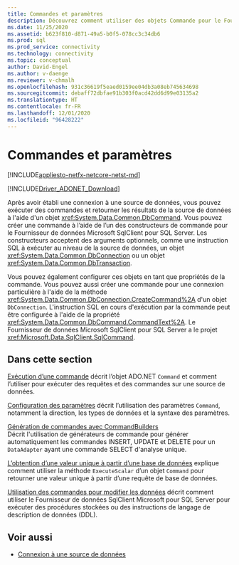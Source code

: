 ```yaml
---
title: Commandes et paramètres
description: Découvrez comment utiliser des objets Commande pour le Fournisseur de données Microsoft SqlClient pour SQL Server afin d’exécuter des commandes et de retourner des résultats à partir d’une source de données.
ms.date: 11/25/2020
ms.assetid: b623f810-d871-49a5-b0f5-078cc3c34db6
ms.prod: sql
ms.prod_service: connectivity
ms.technology: connectivity
ms.topic: conceptual
author: David-Engel
ms.author: v-daenge
ms.reviewer: v-chmalh
ms.openlocfilehash: 931c36619f5eaed0159ee04db3a08eb745634698
ms.sourcegitcommit: debaff72dbfae91b303f0acd42dd6d99e03135a2
ms.translationtype: HT
ms.contentlocale: fr-FR
ms.lasthandoff: 12/01/2020
ms.locfileid: "96428222"
---
```

# <a name="commands-and-parameters"></a>Commandes et paramètres

[!INCLUDE[appliesto-netfx-netcore-netst-md](../../includes/appliesto-netfx-netcore-netst-md.md)]

[!INCLUDE[Driver_ADONET_Download](../../includes/driver_adonet_download.md)]

Après avoir établi une connexion à une source de données, vous pouvez exécuter des commandes et retourner les résultats de la source de données à l'aide d'un objet <xref:System.Data.Common.DbCommand>. Vous pouvez créer une commande à l’aide de l’un des constructeurs de commande pour le Fournisseur de données Microsoft SqlClient pour SQL Server. Les constructeurs acceptent des arguments optionnels, comme une instruction SQL à exécuter au niveau de la source de données, un objet <xref:System.Data.Common.DbConnection> ou un objet <xref:System.Data.Common.DbTransaction>.

Vous pouvez également configurer ces objets en tant que propriétés de la commande. Vous pouvez aussi créer une commande pour une connexion particulière à l'aide de la méthode <xref:System.Data.Common.DbConnection.CreateCommand%2A> d'un objet `DbConnection`. L'instruction SQL en cours d'exécution par la commande peut être configurée à l'aide de la propriété <xref:System.Data.Common.DbCommand.CommandText%2A>. Le Fournisseur de données Microsoft SqlClient pour SQL Server a le projet <xref:Microsoft.Data.SqlClient.SqlCommand>.

## <a name="in-this-section"></a>Dans cette section

[Exécution d’une commande](execute-command.md) décrit l’objet ADO.NET `Command` et comment l’utiliser pour exécuter des requêtes et des commandes sur une source de données.

[Configuration des paramètres](configure-parameters.md) décrit l’utilisation des paramètres `Command`, notamment la direction, les types de données et la syntaxe des paramètres.

[Génération de commandes avec CommandBuilders](generate-commands-with-commandbuilders.md)  
Décrit l'utilisation de générateurs de commande pour générer automatiquement les commandes INSERT, UPDATE et DELETE pour un `DataAdapter` ayant une commande SELECT d'analyse unique.

[L’obtention d’une valeur unique à partir d’une base de données](obtain-single-value-from-database.md) explique comment utiliser la méthode `ExecuteScalar` d’un objet `Command` pour retourner une valeur unique à partir d’une requête de base de données.

[Utilisation des commandes pour modifier les données](use-commands-to-modify-data.md) décrit comment utiliser le Fournisseur de données SqlClient Microsoft pour SQL Server pour exécuter des procédures stockées ou des instructions de langage de description de données (DDL).

## <a name="see-also"></a>Voir aussi

- [Connexion à une source de données](connecting-to-data-source.md)
